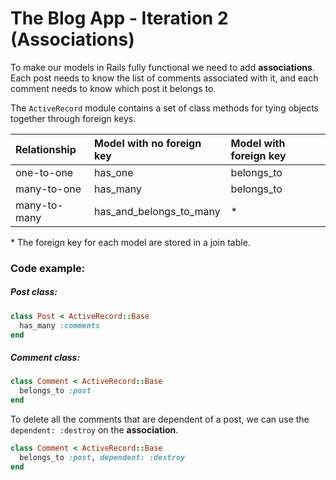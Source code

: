 # The Blog App - Iteration 2 (Associations)

To make our models in Rails fully functional we need to add **associations**.
Each post needs to know the list of comments associated with it, and each
comment needs to know which post it belongs to.

The `ActiveRecord` module contains a set of class methods for tying
objects together through foreign keys.

| Relationship | Model with no foreign key | Model with foreign key |
| :------------- | :------------- | :------------- |
| one-to-one | has_one | belongs_to |
| many-to-one | has_many | belongs_to |
| many-to-many | has_and_belongs_to_many | * |

\* The foreign key for each model are stored in a join table.

### Code example:

##### Post class:

```ruby
class Post < ActiveRecord::Base
  has_many :comments
end
```

##### Comment class:

```ruby
class Comment < ActiveRecord::Base
  belongs_to :post
end
```

To delete all the comments that are dependent of a post, we can use the
`dependent: :destroy` on the **association**.

```ruby
class Comment < ActiveRecord::Base
  belongs_to :post, dependent: :destroy
end
```
